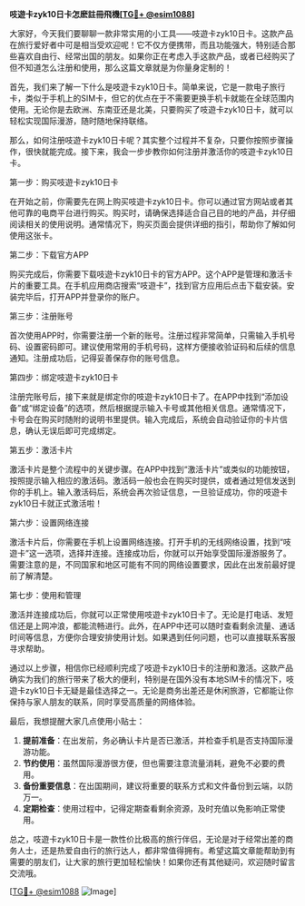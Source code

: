 **吱遊卡zyk10日卡怎麽註冊飛機[[TG💪+ @esim1088](https://t.me/s/esim1088)]**

大家好，今天我们要聊聊一款非常实用的小工具——吱遊卡zyk10日卡。这款产品在旅行爱好者中可是相当受欢迎呢！它不仅方便携带，而且功能强大，特别适合那些喜欢自由行、经常出国的朋友。如果你正在考虑入手这款产品，或者已经购买了但不知道怎么注册和使用，那么这篇文章就是为你量身定制的！

首先，我们来了解一下什么是吱遊卡zyk10日卡。简单来说，它是一款电子旅行卡，类似于手机上的SIM卡，但它的优点在于不需要更换手机卡就能在全球范围内使用。无论你是去欧洲、东南亚还是北美，只要购买了吱遊卡zyk10日卡，就可以轻松实现国际漫游，随时随地保持联络。

那么，如何注册吱遊卡zyk10日卡呢？其实整个过程并不复杂，只要你按照步骤操作，很快就能完成。接下来，我会一步步教你如何注册并激活你的吱遊卡zyk10日卡。

第一步：购买吱遊卡zyk10日卡

在开始之前，你需要先在网上购买吱遊卡zyk10日卡。你可以通过官方网站或者其他可靠的电商平台进行购买。购买时，请确保选择适合自己目的地的产品，并仔细阅读相关的使用说明。通常情况下，购买页面会提供详细的指引，帮助你了解如何使用这张卡。

第二步：下载官方APP

购买完成后，你需要下载吱遊卡zyk10日卡的官方APP。这个APP是管理和激活卡片的重要工具。在手机应用商店搜索“吱遊卡”，找到官方应用后点击下载安装。安装完毕后，打开APP并登录你的账户。

第三步：注册账号

首次使用APP时，你需要注册一个新的账号。注册过程非常简单，只需输入手机号码、设置密码即可。建议使用常用的手机号码，这样方便接收验证码和后续的信息通知。注册成功后，记得妥善保存你的账号信息。

第四步：绑定吱遊卡zyk10日卡

注册完账号后，接下来就是绑定你的吱遊卡zyk10日卡了。在APP中找到“添加设备”或“绑定设备”的选项，然后根据提示输入卡号或其他相关信息。通常情况下，卡号会在购买时随附的说明书里提供。输入完成后，系统会自动验证你的卡片信息，确认无误后即可完成绑定。

第五步：激活卡片

激活卡片是整个流程中的关键步骤。在APP中找到“激活卡片”或类似的功能按钮，按照提示输入相应的激活码。激活码一般也会在购买时提供，或者通过短信发送到你的手机上。输入激活码后，系统会再次验证信息，一旦验证成功，你的吱遊卡zyk10日卡就正式激活啦！

第六步：设置网络连接

激活卡片后，你需要在手机上设置网络连接。打开手机的无线网络设置，找到“吱遊卡”这一选项，选择并连接。连接成功后，你就可以开始享受国际漫游服务了。需要注意的是，不同国家和地区可能有不同的网络设置要求，因此在出发前最好提前了解清楚。

第七步：使用和管理

激活并连接成功后，你就可以正常使用吱遊卡zyk10日卡了。无论是打电话、发短信还是上网冲浪，都能流畅进行。此外，在APP中还可以随时查看剩余流量、通话时间等信息，方便你合理安排使用计划。如果遇到任何问题，也可以直接联系客服寻求帮助。

通过以上步骤，相信你已经顺利完成了吱遊卡zyk10日卡的注册和激活。这款产品确实为我们的旅行带来了极大的便利，特别是在国外没有本地SIM卡的情况下，吱遊卡zyk10日卡无疑是最佳选择之一。无论是商务出差还是休闲旅游，它都能让你保持与家人朋友的联系，同时享受高质量的网络体验。

最后，我想提醒大家几点使用小贴士：

1. **提前准备**：在出发前，务必确认卡片是否已激活，并检查手机是否支持国际漫游功能。
2. **节约使用**：虽然国际漫游很方便，但也需要注意流量消耗，避免不必要的费用。
3. **备份重要信息**：在出国期间，建议将重要的联系方式和文件备份到云端，以防万一。
4. **定期检查**：使用过程中，记得定期查看剩余资源，及时充值以免影响正常使用。

总之，吱遊卡zyk10日卡是一款性价比极高的旅行伴侣，无论是对于经常出差的商务人士，还是热爱自由行的旅行达人，都非常值得拥有。希望这篇文章能帮助到有需要的朋友们，让大家的旅行更加轻松愉快！如果你还有其他疑问，欢迎随时留言交流哦。

[[TG💪+ @esim1088](https://t.me/s/esim1088) ![Image](https://i.postimg.cc/4NQfJmqS/Snipaste-2025-05-13-00-14-12.png)]